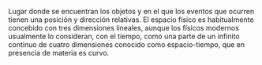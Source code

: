 Lugar donde se encuentran los objetos y en el que los eventos que ocurren tienen una posición y dirección relativas. El espacio físico es habitualmente concebido con tres dimensiones lineales, aunque los físicos modernos usualmente lo consideran, con el tiempo, como una parte de un infinito continuo de cuatro dimensiones conocido como espacio-tiempo, que en presencia de materia es curvo.